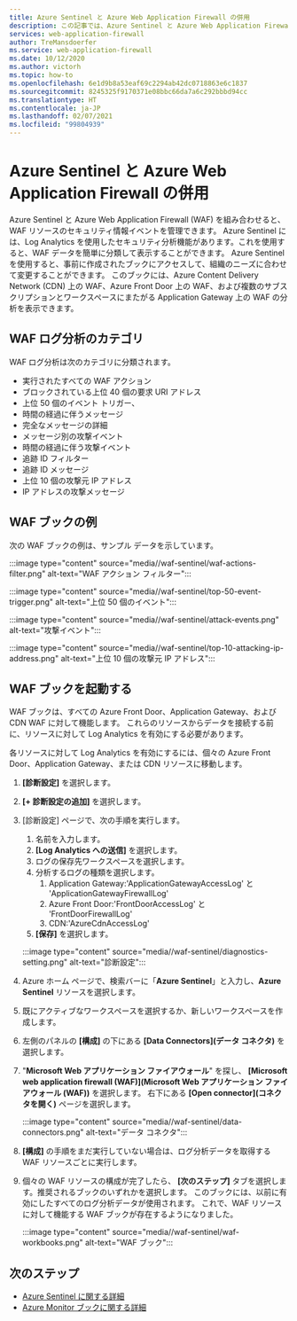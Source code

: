 ```yaml
---
title: Azure Sentinel と Azure Web Application Firewall の併用
description: この記事では、Azure Sentinel と Azure Web Application Firewall (WAF) を併用する方法について説明します。
services: web-application-firewall
author: TreMansdoerfer
ms.service: web-application-firewall
ms.date: 10/12/2020
ms.author: victorh
ms.topic: how-to
ms.openlocfilehash: 6e1d9b8a53eaf69c2294ab42dc0718863e6c1837
ms.sourcegitcommit: 8245325f9170371e08bbc66da7a6c292bbbd94cc
ms.translationtype: HT
ms.contentlocale: ja-JP
ms.lasthandoff: 02/07/2021
ms.locfileid: "99804939"
---
```

# <a name="using-azure-sentinel-with-azure-web-application-firewall"></a>Azure Sentinel と Azure Web Application Firewall の併用

Azure Sentinel と Azure Web Application Firewall (WAF) を組み合わせると、WAF リソースのセキュリティ情報イベントを管理できます。 Azure Sentinel には、Log Analytics を使用したセキュリティ分析機能があります。これを使用すると、WAF データを簡単に分類して表示することができます。 Azure Sentinel を使用すると、事前に作成されたブックにアクセスして、組織のニーズに合わせて変更することができます。 このブックには、Azure Content Delivery Network (CDN) 上の WAF、Azure Front Door 上の WAF、および複数のサブスクリプションとワークスペースにまたがる Application Gateway 上の WAF の分析を表示できます。

## <a name="waf-log-analytics-categories"></a>WAF ログ分析のカテゴリ

WAF ログ分析は次のカテゴリに分類されます。  

- 実行されたすべての WAF アクション 
- ブロックされている上位 40 個の要求 URI アドレス 
- 上位 50 個のイベント トリガー、  
- 時間の経過に伴うメッセージ 
- 完全なメッセージの詳細 
- メッセージ別の攻撃イベント  
- 時間の経過に伴う攻撃イベント 
- 追跡 ID フィルター 
- 追跡 ID メッセージ 
- 上位 10 個の攻撃元 IP アドレス 
- IP アドレスの攻撃メッセージ 

## <a name="waf-workbook-examples"></a>WAF ブックの例

次の WAF ブックの例は、サンプル データを示しています。

:::image type="content" source="media//waf-sentinel/waf-actions-filter.png" alt-text="WAF アクション フィルター":::

:::image type="content" source="media//waf-sentinel/top-50-event-trigger.png" alt-text="上位 50 個のイベント":::

:::image type="content" source="media//waf-sentinel/attack-events.png" alt-text="攻撃イベント":::

:::image type="content" source="media//waf-sentinel/top-10-attacking-ip-address.png" alt-text="上位 10 個の攻撃元 IP アドレス":::

## <a name="launch-a-waf-workbook"></a>WAF ブックを起動する

WAF ブックは、すべての Azure Front Door、Application Gateway、および CDN WAF に対して機能します。 これらのリソースからデータを接続する前に、リソースに対して Log Analytics を有効にする必要があります。 

各リソースに対して Log Analytics を有効にするには、個々の Azure Front Door、Application Gateway、または CDN リソースに移動します。

1. **[診断設定]** を選択します。
2. **[+ 診断設定の追加]** を選択します。 
3. [診断設定] ページで、次の手順を実行します。
   1. 名前を入力します。 
   1. **[Log Analytics への送信]** を選択します。 
   1. ログの保存先ワークスペースを選択します。 
   1. 分析するログの種類を選択します。
      1. Application Gateway:'ApplicationGatewayAccessLog' と 'ApplicationGatewayFirewallLog'
      1. Azure Front Door:'FrontDoorAccessLog' と 'FrontDoorFirewallLog'
      1. CDN:'AzureCdnAccessLog'
   1. **[保存]** を選択します。

   :::image type="content" source="media//waf-sentinel/diagnostics-setting.png" alt-text="診断設定":::

4. Azure ホーム ページで、検索バーに「**Azure Sentinel**」と入力し、**Azure Sentinel** リソースを選択します。 
2. 既にアクティブなワークスペースを選択するか、新しいワークスペースを作成します。 
3. 左側のパネルの **[構成]** の下にある **[Data Connectors]\(データ コネクタ\)** を選択します。
4. "**Microsoft Web アプリケーション ファイアウォール**" を探し、 **[Microsoft web application firewall (WAF)]\(Microsoft Web アプリケーション ファイアウォール (WAF)\)** を選択します。 右下にある **[Open connector]\(コネクタを開く\)** ページを選択します。

   :::image type="content" source="media//waf-sentinel/data-connectors.png" alt-text="データ コネクタ":::

8. **[構成]** の手順をまだ実行していない場合は、ログ分析データを取得する WAF リソースごとに実行します。
6. 個々の WAF リソースの構成が完了したら、 **[次のステップ]** タブを選択します。推奨されるブックのいずれかを選択します。 このブックには、以前に有効にしたすべてのログ分析データが使用されます。 これで、WAF リソースに対して機能する WAF ブックが存在するようになりました。

   :::image type="content" source="media//waf-sentinel/waf-workbooks.png" alt-text="WAF ブック":::


## <a name="next-steps"></a>次のステップ

- [Azure Sentinel に関する詳細](../sentinel/overview.md)
- [Azure Monitor ブックに関する詳細](../azure-monitor/platform/workbooks-overview.md)
